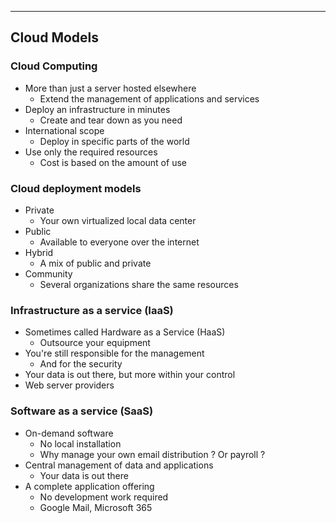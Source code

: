 
---

## Cloud Models

### Cloud Computing
- More than just a server hosted elsewhere
	- Extend the management of applications and services
- Deploy an infrastructure in minutes
	- Create and tear down as you need
- International scope
	- Deploy in specific parts of the world
- Use only the required resources
	- Cost is based on the amount of use

### Cloud deployment models
- Private
	- Your own virtualized local data center
- Public
	- Available to everyone over the internet
- Hybrid
	- A mix of public and private
- Community
	- Several organizations share the same resources

### Infrastructure as a service (IaaS)
- Sometimes called Hardware as a Service (HaaS)
	- Outsource your equipment
- You're still responsible for the management
	- And for the security
- Your data is out there, but more within your control
- Web server providers

### Software as a service (SaaS)
- On-demand software
	- No local installation
	- Why manage your own email distribution ? Or payroll ?
- Central management of data and applications
	- Your data is out there
- A complete application offering
	- No development work required
	- Google Mail, Microsoft 365